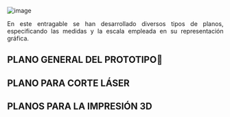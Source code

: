 ![image](https://github.com/Fx2048/Team_4_FdD/blob/fd60d506b6254eac9297ab010134ce59422c90cf/Im%C3%A1genes/Planos_fabricacion.png)

<p align="justify">
  En este entragable se han desarrollado diversos tipos de planos, especificando las medidas y la escala empleada en su 
  representación gráfica.
 </p>

 ## PLANO GENERAL DEL PROTOTIPO📏

 ## PLANO PARA CORTE LÁSER
 

 ## PLANOS PARA LA IMPRESIÓN 3D
 
